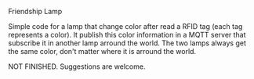 Friendship Lamp

Simple code for a lamp that change color after read a RFID tag (each tag represents a color). It publish this color information in a MQTT server that subscribe it in another lamp arround the world. The two lamps always get the same color, don't matter where it is arround the world.

NOT FINISHED. Suggestions are welcome. 
